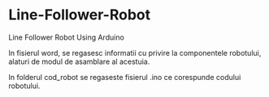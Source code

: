 # Line-Follower-Robot
Line Follower Robot Using Arduino

In fisierul word, se regasesc informatii cu privire la componentele robotului, alaturi de modul de asamblare al acestuia.

In folderul cod_robot se regaseste fisierul .ino ce corespunde codului robotului.